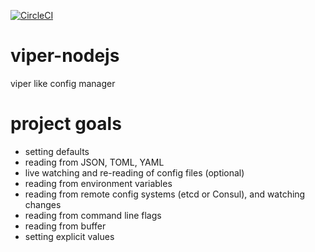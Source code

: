 [![CircleCI](https://circleci.com/gh/swapnilmishra/viper-node.svg?style=svg)](https://circleci.com/gh/swapnilmishra/viper-node)

# viper-nodejs

viper like config manager

# project goals

- setting defaults
- reading from JSON, TOML, YAML
- live watching and re-reading of config files (optional)
- reading from environment variables
- reading from remote config systems (etcd or Consul), and watching changes
- reading from command line flags
- reading from buffer
- setting explicit values
